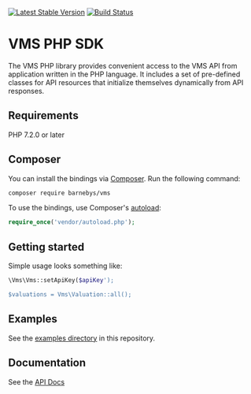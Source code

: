 
[![Latest Stable Version](https://poser.pugx.org/barnebys/vms/v/stable)](https://packagist.org/packages/barnebys/vms) [![Build Status](https://travis-ci.org/barnebys/vms-php.svg?branch=master)](https://travis-ci.org/barnebys/vms-php)

# VMS PHP SDK

The VMS PHP library provides convenient access to the VMS API from application written in the 
PHP language. It includes a set of pre-defined classes for API resources that initialize 
themselves dynamically from API responses.

## Requirements

PHP 7.2.0 or later

## Composer

You can install the bindings via [Composer](http://getcomposer.org/). Run the following command:

```bash
composer require barnebys/vms
```

To use the bindings, use Composer's [autoload](https://getcomposer.org/doc/01-basic-usage.md#autoloading):

```php
require_once('vendor/autoload.php');
```

## Getting started

Simple usage looks something like:
```php
\Vms\Vms::setApiKey($apiKey');

$valuations = Vms\Valuation::all();
```
## Examples

See the [examples directory](examples) in this repository.

## Documentation

See the [API Docs](https://api.valuemystuff.com/docs/core/)

